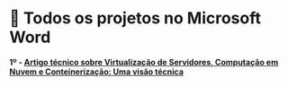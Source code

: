 # **💙 Todos os projetos no Microsoft Word**

**1º - [Artigo técnico sobre Virtualização de Servidores, Computação em Nuvem e Conteinerização: Uma visão técnica](https://acesse.one/9Vrk9)**
